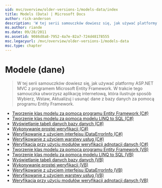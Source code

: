```yaml
---
uid: mvc/overview/older-versions-1/models-data/index
title: Models (Data) | Microsoft Docs
author: rick-anderson
description: 'W tej serii samouczków dowiesz się, jak używać platformy ASP.NET MVC z programem Microsoft Entity Framework. W trakcie tego samouczka utworzysz aplikację sieci web...'
ms.author: riande
ms.date: 09/28/2011
ms.assetid: 9086d8a8-7952-4a7e-82a7-724d48178555
msc.legacyurl: /mvc/overview/older-versions-1/models-data
msc.type: chapter
---
```

<a name="models-data"></a>Modele (dane)
====================
> W tej serii samouczków dowiesz się, jak używać platformy ASP.NET MVC z programem Microsoft Entity Framework. W trakcie tego samouczka utworzysz aplikację internetową, która ilustruje sposób Wybierz, Wstaw, Aktualizuj i usunąć dane z bazy danych za pomocą programu Entity Framework.


- [Tworzenie klas modelu za pomocą programu Entity Framework (C#)](creating-model-classes-with-the-entity-framework-cs.md)
- [Tworzenie klas modelu za pomocą modelu LINQ to SQL (C#)](creating-model-classes-with-linq-to-sql-cs.md)
- [Wyświetlanie tabeli danych bazy danych (C#)](displaying-a-table-of-database-data-cs.md)
- [Wykonywanie prostej weryfikacji (C#)](performing-simple-validation-cs.md)
- [Weryfikowanie z użyciem interfejsu IDataErrorInfo (C#)](validating-with-the-idataerrorinfo-interface-cs.md)
- [Weryfikowanie z użyciem warstwy usług (C#)](validating-with-a-service-layer-cs.md)
- [Weryfikacja przy użyciu modułów weryfikacji adnotacji danych (C#)](validation-with-the-data-annotation-validators-cs.md)
- [Tworzenie klas modelu za pomocą programu Entity Framework (VB)](creating-model-classes-with-the-entity-framework-vb.md)
- [Tworzenie klas modelu za pomocą modelu LINQ to SQL (VB)](creating-model-classes-with-linq-to-sql-vb.md)
- [Wyświetlanie tabeli danych bazy danych (VB)](displaying-a-table-of-database-data-vb.md)
- [Wykonywanie prostej weryfikacji (VB)](performing-simple-validation-vb.md)
- [Weryfikowanie z użyciem interfejsu IDataErrorInfo (VB)](validating-with-the-idataerrorinfo-interface-vb.md)
- [Weryfikowanie z użyciem warstwy usług (VB)](validating-with-a-service-layer-vb.md)
- [Weryfikacja przy użyciu modułów weryfikacji adnotacji danych (VB)](validation-with-the-data-annotation-validators-vb.md)
